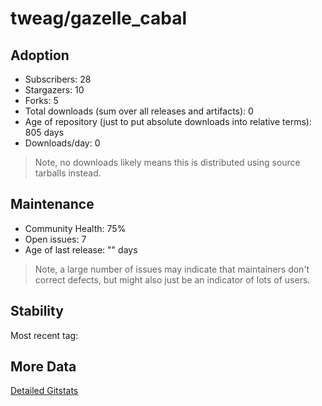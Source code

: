 # tweag/gazelle_cabal

## Adoption

- Subscribers: 28
- Stargazers: 10
- Forks: 5
- Total downloads (sum over all releases and artifacts): 0
- Age of repository (just to put absolute downloads into relative terms): 805 days
- Downloads/day: 0

> Note, no downloads likely means this is distributed using source tarballs instead.

## Maintenance

- Community Health: 75%
- Open issues: 7
- Age of last release: "<No Releases>" days

> Note, a large number of issues may indicate that maintainers don't correct defects, but might also
> just be an indicator of lots of users.

## Stability

Most recent tag: 

## More Data

[Detailed Gitstats](/bazel-catalog/gitstats/tweag/gazelle_cabal)

